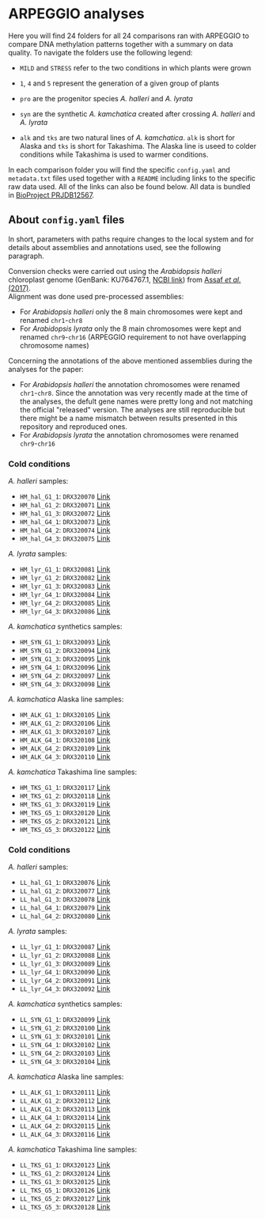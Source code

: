 # ARPEGGIO analyses

Here you will find 24 folders for all 24 comparisons ran with ARPEGGIO to compare DNA methylation patterns together with a summary on data quality. To navigate the folders use the following legend:

 - `MILD` and `STRESS` refer to the two conditions in which plants were grown

 - `1`, `4` and `5` represent the generation of a given group of plants

 - `pro` are the progenitor species _A. halleri_ and _A. lyrata_

 - `syn` are the synthetic _A. kamchatica_ created after crossing _A. halleri_ and _A. lyrata_

 - `alk` and `tks` are two natural lines of _A. kamchatica_. `alk` is short for Alaska and `tks` is short for Takashima. The Alaska line is useed to colder conditions while Takashima is used to warmer conditions.
 
In each comparison folder you will find the specific `config.yaml` and `metadata.txt` files used together with a `README` including links to the specific raw data used. All of the links can also be found below. All data is bundled in [BioProject PRJDB12567](https://www.ncbi.nlm.nih.gov/bioproject/?term=PRJDB12567).

## About `config.yaml` files

In short, parameters with paths require changes to the local system and for details about assemblies and annotations used, see the following paragraph.  

Conversion checks were carried out using the *Arabidopsis halleri* chloroplast genome (GenBank: KU764767.1, [NCBI link](https://www.ncbi.nlm.nih.gov/nuccore/KU764767.1/)) from [Assaf *et al.* (2017)](https://doi.org/10.1038/s41598-017-07891-5).  
Alignment was done used pre-processed assemblies:

  - For *Arabidopsis halleri* only the 8 main chromosomes were kept and renamed `chr1`-`chr8`
  - For *Arabidopsis lyrata* only the 8 main chromosomes were kept and renamed `chr9`-`chr16` (ARPEGGIO requirement to not have overlapping chromosome names)

Concerning the annotations of the above mentioned assemblies during the analyses for the paper:

  - For *Arabidopsis halleri* the annotation chromosomes were renamed `chr1`-`chr8`. Since the annotation was very recently made at the time of the analyses, the defult gene names were pretty long and not matching the official "released" version. The analyses are still reproducible but there might be a name mismatch between results presented in this repository and reproduced ones.
  - For *Arabidopsis lyrata* the annotation chromosomes were renamed `chr9`-`chr16`
 
### Cold conditions

_A. halleri_ samples:

 - `HM_hal_G1_1`: `DRX320070` [Link](https://www.ncbi.nlm.nih.gov/sra/?term=DRX320070)
 - `HM_hal_G1_2`: `DRX320071` [Link](https://www.ncbi.nlm.nih.gov/sra/?term=DRX320071)
 - `HM_hal_G1_3`: `DRX320072` [Link](https://www.ncbi.nlm.nih.gov/sra/?term=DRX320072)
 - `HM_hal_G4_1`: `DRX320073` [Link](https://www.ncbi.nlm.nih.gov/sra/?term=DRX320073)
 - `HM_hal_G4_2`: `DRX320074` [Link](https://www.ncbi.nlm.nih.gov/sra/?term=DRX320074)
 - `HM_hal_G4_3`: `DRX320075` [Link](https://www.ncbi.nlm.nih.gov/sra/?term=DRX320075)
 
_A. lyrata_ samples:
 
 - `HM_lyr_G1_1`: `DRX320081` [Link](https://www.ncbi.nlm.nih.gov/sra/?term=DRX320081)
 - `HM_lyr_G1_2`: `DRX320082` [Link](https://www.ncbi.nlm.nih.gov/sra/?term=DRX320082)
 - `HM_lyr_G1_3`: `DRX320083` [Link](https://www.ncbi.nlm.nih.gov/sra/?term=DRX320083)
 - `HM_lyr_G4_1`: `DRX320084` [Link](https://www.ncbi.nlm.nih.gov/sra/?term=DRX320084)
 - `HM_lyr_G4_2`: `DRX320085` [Link](https://www.ncbi.nlm.nih.gov/sra/?term=DRX320085)
 - `HM_lyr_G4_3`: `DRX320086` [Link](https://www.ncbi.nlm.nih.gov/sra/?term=DRX320086)

_A. kamchatica_ synthetics samples:

 - `HM_SYN_G1_1`: `DRX320093` [Link](https://www.ncbi.nlm.nih.gov/sra/?term=DRX320093)
 - `HM_SYN_G1_2`: `DRX320094` [Link](https://www.ncbi.nlm.nih.gov/sra/?term=DRX320094)
 - `HM_SYN_G1_3`: `DRX320095` [Link](https://www.ncbi.nlm.nih.gov/sra/?term=DRX320095)
 - `HM_SYN_G4_1`: `DRX320096` [Link](https://www.ncbi.nlm.nih.gov/sra/?term=DRX320096)
 - `HM_SYN_G4_2`: `DRX320097` [Link](https://www.ncbi.nlm.nih.gov/sra/?term=DRX320097)
 - `HM_SYN_G4_3`: `DRX320098` [Link](https://www.ncbi.nlm.nih.gov/sra/?term=DRX320098)

_A. kamchatica_ Alaska line samples:

 - `HM_ALK_G1_1`: `DRX320105` [Link](https://www.ncbi.nlm.nih.gov/sra/?term=DRX320105)
 - `HM_ALK_G1_2`: `DRX320106` [Link](https://www.ncbi.nlm.nih.gov/sra/?term=DRX320106)
 - `HM_ALK_G1_3`: `DRX320107` [Link](https://www.ncbi.nlm.nih.gov/sra/?term=DRX320107)
 - `HM_ALK_G4_1`: `DRX320108` [Link](https://www.ncbi.nlm.nih.gov/sra/?term=DRX320108)
 - `HM_ALK_G4_2`: `DRX320109` [Link](https://www.ncbi.nlm.nih.gov/sra/?term=DRX320109)
 - `HM_ALK_G4_3`: `DRX320110` [Link](https://www.ncbi.nlm.nih.gov/sra/?term=DRX320110)

_A. kamchatica_ Takashima line samples:

 - `HM_TKS_G1_1`: `DRX320117` [Link](https://www.ncbi.nlm.nih.gov/sra/?term=DRX320117)
 - `HM_TKS_G1_2`: `DRX320118` [Link](https://www.ncbi.nlm.nih.gov/sra/?term=DRX320118)
 - `HM_TKS_G1_3`: `DRX320119` [Link](https://www.ncbi.nlm.nih.gov/sra/?term=DRX320119)
 - `HM_TKS_G5_1`: `DRX320120` [Link](https://www.ncbi.nlm.nih.gov/sra/?term=DRX320120)
 - `HM_TKS_G5_2`: `DRX320121` [Link](https://www.ncbi.nlm.nih.gov/sra/?term=DRX320121)
 - `HM_TKS_G5_3`: `DRX320122` [Link](https://www.ncbi.nlm.nih.gov/sra/?term=DRX320122)


### Cold conditions

_A. halleri_ samples:

 - `LL_hal_G1_1`: `DRX320076`  [Link](https://www.ncbi.nlm.nih.gov/sra/?term=DRX320076)
 - `LL_hal_G1_2`: `DRX320077` [Link](https://www.ncbi.nlm.nih.gov/sra/?term=DRX320077)
 - `LL_hal_G1_3`: `DRX320078` [Link](https://www.ncbi.nlm.nih.gov/sra/?term=DRX320078)
 - `LL_hal_G4_1`: `DRX320079` [Link](https://www.ncbi.nlm.nih.gov/sra/?term=DRX320079)
 - `LL_hal_G4_2`: `DRX320080` [Link](https://www.ncbi.nlm.nih.gov/sra/?term=DRX320080)
 
_A. lyrata_ samples:
 
 - `LL_lyr_G1_1`: `DRX320087` [Link](https://www.ncbi.nlm.nih.gov/sra/?term=DRX320087)
 - `LL_lyr_G1_2`: `DRX320088` [Link](https://www.ncbi.nlm.nih.gov/sra/?term=DRX320088)
 - `LL_lyr_G1_3`: `DRX320089` [Link](https://www.ncbi.nlm.nih.gov/sra/?term=DRX320089)
 - `LL_lyr_G4_1`: `DRX320090` [Link](https://www.ncbi.nlm.nih.gov/sra/?term=DRX320090)
 - `LL_lyr_G4_2`: `DRX320091` [Link](https://www.ncbi.nlm.nih.gov/sra/?term=DRX320091)
 - `LL_lyr_G4_3`: `DRX320092` [Link](https://www.ncbi.nlm.nih.gov/sra/?term=DRX320092)

_A. kamchatica_ synthetics samples:

 - `LL_SYN_G1_1`: `DRX320099` [Link](https://www.ncbi.nlm.nih.gov/sra/?term=DRX320099)
 - `LL_SYN_G1_2`: `DRX320100` [Link](https://www.ncbi.nlm.nih.gov/sra/?term=DRX320100)
 - `LL_SYN_G1_3`: `DRX320101` [Link](https://www.ncbi.nlm.nih.gov/sra/?term=DRX320101)
 - `LL_SYN_G4_1`: `DRX320102` [Link](https://www.ncbi.nlm.nih.gov/sra/?term=DRX320102)
 - `LL_SYN_G4_2`: `DRX320103` [Link](https://www.ncbi.nlm.nih.gov/sra/?term=DRX320103)
 - `LL_SYN_G4_3`: `DRX320104` [Link](https://www.ncbi.nlm.nih.gov/sra/?term=DRX320104)

_A. kamchatica_ Alaska line samples:

 - `LL_ALK_G1_1`: `DRX320111` [Link](https://www.ncbi.nlm.nih.gov/sra/?term=DRX320111)
 - `LL_ALK_G1_2`: `DRX320112` [Link](https://www.ncbi.nlm.nih.gov/sra/?term=DRX320112)
 - `LL_ALK_G1_3`: `DRX320113` [Link](https://www.ncbi.nlm.nih.gov/sra/?term=DRX320113)
 - `LL_ALK_G4_1`: `DRX320114` [Link](https://www.ncbi.nlm.nih.gov/sra/?term=DRX320114)
 - `LL_ALK_G4_2`: `DRX320115` [Link](https://www.ncbi.nlm.nih.gov/sra/?term=DRX320115)
 - `LL_ALK_G4_3`: `DRX320116` [Link](https://www.ncbi.nlm.nih.gov/sra/?term=DRX320116)

_A. kamchatica_ Takashima line samples:

 - `LL_TKS_G1_1`: `DRX320123` [Link](https://www.ncbi.nlm.nih.gov/sra/?term=DRX320123)
 - `LL_TKS_G1_2`: `DRX320124` [Link](https://www.ncbi.nlm.nih.gov/sra/?term=DRX320124)
 - `LL_TKS_G1_3`: `DRX320125` [Link](https://www.ncbi.nlm.nih.gov/sra/?term=DRX320125)
 - `LL_TKS_G5_1`: `DRX320126` [Link](https://www.ncbi.nlm.nih.gov/sra/?term=DRX320126)
 - `LL_TKS_G5_2`: `DRX320127` [Link](https://www.ncbi.nlm.nih.gov/sra/?term=DRX320127)
 - `LL_TKS_G5_3`: `DRX320128` [Link](https://www.ncbi.nlm.nih.gov/sra/?term=DRX320128)
